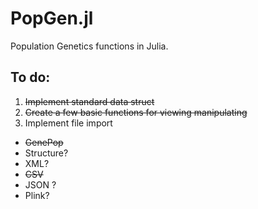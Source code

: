 # PopGen.jl
Population Genetics functions in Julia.

## To do:
1. ~~Implement standard data struct~~
2. ~~Create a few basic functions for viewing manipulating~~
3. Implement file import
  - ~~GenePop~~
  - Structure?
  - XML?
  - ~~CSV~~
  - JSON ?
  - Plink?
